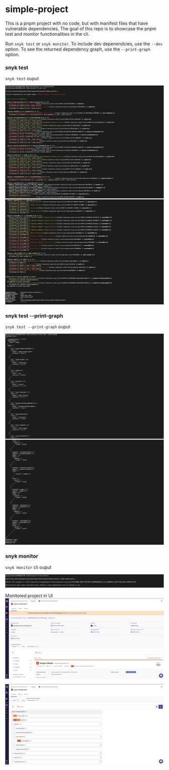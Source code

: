 # simple-project

This is a pnpm project with no code, but with manifest files that have vulnerable dependencies.
The goal of this repo is to showcase the pnpm test and monitor functionalities in the cli.

Run `snyk test` or `snyk monitor`.
To include dev depenendcies, use the `--dev` option.
To see the returned dependency graph, use the `--print-graph` option.

### snyk test

`snyk test` ouput

![snyk test](../images/simple-project/snyk-test.png)
![snyk test(2)](<../images/simple-project/snyk-test(2).png>)

### snyk test --print-graph

`snyk test --print-graph` ouput

![snyk test --print-graph](../images/simple-project/snyk-test-graph.png)
![snyk test --print-graph end](<../images/simple-project/snyk-test-graph(2).png>)

### snyk monitor

`snyk monitor` cli ouput

![snyk monitor cli](../images/simple-project/snyk-monitor-cli.png)

Monitored project in UI
![snyk monitor UI](../images/simple-project/snyk-monitor-ui.png)

![snyk monitor UI depGraph](../images/simple-project/snyk-monitor-ui-dep-graph.png)
